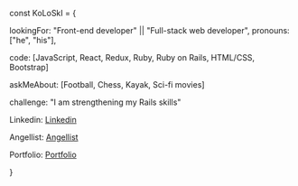 const KoLoSkI = {

  lookingFor: "Front-end developer" || "Full-stack web developer",
  pronouns: ["he", "his"],
  
  code: [JavaScript, React, Redux, Ruby, Ruby on Rails, HTML/CSS, Bootstrap]
   
  askMeAbout: [Football, Chess, Kayak, Sci-fi movies]

  challenge: "I am strengthening my Rails skills"

  Linkedin: [Linkedin](https://www.linkedin.com/in/igor-koloski/)  
  
  Angellist: [Angellist](https://angel.co/u/igor-koloski)   
      
  Portfolio: [Portfolio](https://igorkol91.github.io/MyPortfolio/)    
  
 
     
}
